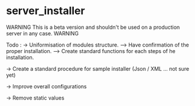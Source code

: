 # server_installer

WARNING
This is a beta version and shouldn't be used on a production server in any case.
WARNING

Todo : 
-> Uniformisation of modules structure.
--> Have confirmation of the proper installation.
--> Create standard functions for each steps of he installation.

-> Create a standard procedure for sample installer (Json / XML ... not sure yet)

-> Improve overall configurations

-> Remove static values
